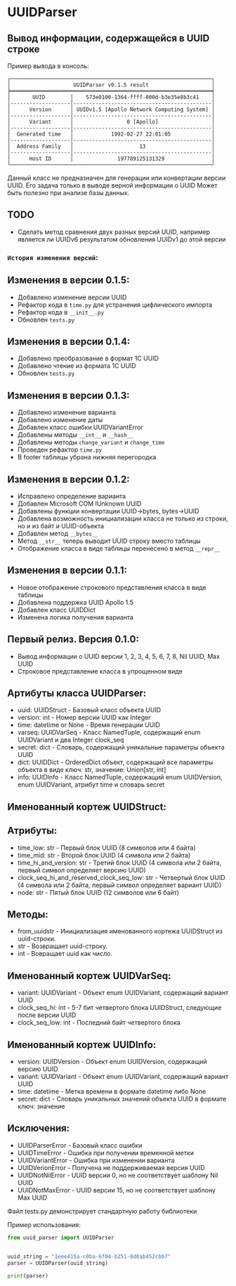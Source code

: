 # UUIDParser
## Вывод информации, содержащейся в UUID строке

Пример вывода в консоль:

```
┌────────────────────────────────────────────────────────────────┐
│                    UUIDParser v0.1.5 result                    │
╞════════════════════════════════════════════════════════════════╡
│       UUID        │    573e0100-1364-ffff-000d-b3e35e8b3c41    │
│-------------------│--------------------------------------------│
│      Version      │ UUIDv1.5 [Apollo Network Computing System] │
│-------------------│--------------------------------------------│
│      Variant      │                 0 [Apollo]                 │
│-------------------│--------------------------------------------│
│  Generated time   │            1992-02-27 22:01:05             │
│-------------------│--------------------------------------------│
│  Address Family   │                     13                     │
│-------------------│--------------------------------------------│
│      Host ID      │              197789125131329               │
└────────────────────────────────────────────────────────────────┘
```

Данный класс не предназначен для генерации или конвертации версии UUID. Его задача только в выводе верной информации о UUID
Может быть полезно при анализе базы данных.

TODO
----
- Сделать метод сравнения двух разных версий UUID, например является ли UUIDv6 результатом обновления UUIDv1 до этой версии

### `История изменения версий`:

Изменения в версии 0.1.5:
-------------------------
- Добавлено изменение версии UUID
- Рефактор кода в `time.py` для устранения цифлического импорта
- Рефактор кода в `__init__.py`
- Обновлен `tests.py`

Изменения в версии 0.1.4:
-------------------------
- Добавлено преобразование в формат 1С UUID
- Добавлено чтение из формата 1С UUID
- Обновлен `tests.py`

Изменения в версии 0.1.3:
-------------------------
- Добавлено изменение варианта
- Добавлено изменение даты
- Добавлен класс ошибки UUIDVariantError
- Добавлены методы `__int__` и `__hash__`
- Добавлены методы `change_variant` и `change_time`
- Проведен рефактор `time.py`
- В footer таблицы убрана нижняя перегородка

Изменения в версии 0.1.2:
-------------------------
- Исправлено определение варианта
- Добавлен Microsoft COM IUnknown UUID
- Добавлены функции конвертации UUID->bytes, bytes->UUID
- Добавлена возможность инициализации класса не только из строки, но и из байт и UUID-объекта
- Добавлен метод `__bytes__`
- Метод `__str__` теперь выводит UUID строку вместо таблицы
- Отображение класса в виде таблицы перенесено в метод `__repr__`

Изменения в версии 0.1.1:
-------------------------
- Новое отображение строкового представления класса в виде таблицы
- Добавлена поддержка UUID Apollo 1.5
- Добавлен класс UUIDDict
- Изменена логика получения варианта

Первый релиз. Версия 0.1.0:
---------------------------
- Вывод информации о UUID версии 1, 2, 3, 4, 5, 6, 7, 8, Nil UUID, Max UUID
- Строковое представление класса в упрощенном виде

Артибуты класса UUIDParser:
---------------------------
- uuid: UUIDStruct       - Базовый класс объекта UUID
- version: int           - Номер версии UUID как Integer
- time: datetime or None - Время генерации UUID
- varseq: UUIDVarSeq     - Класс NamedTuple, содержащий enum UUIDVariant и два Integer clock_seq
- secret: dict           - Словарь, содержащий уникальные параметры объекта UUID
- dict: UUIDDict         - OrderedDict объект, содержащий все параметры объекта в виде ключ: str, значение: Union[str, int]
- info: UUIDInfo         - Класс NamedTuple, содержащий enum UUIDVersion, enum UUIDVariant, атрибут time и словарь secret

Именованный кортеж UUIDStruct:
------------------------------
Атрибуты:
---------
- time_low: str                                - Первый блок UUID (8 символов или 4 байта)
- time_mid: str                                - Второй блок UUID (4 символа или 2 байта)
- time_hi_and_version: str                     - Третий блок UUID (4 символа или 2 байта, первый символ определяет версию UUID)
- clock_seq_hi_and_reserved_clock_seq_low: str - Четвертый блок UUID (4 символа или 2 байта, первый символ определяет вариант UUID)
- node: str                                    - Пятый блок UUID (12 символов или 6 байт)

Методы:
-------
- from_uuidstr - Инициализация именованного кортежа UUIDStruct из uuid-строки.
- str          - Возвращает uuid-строку.
- int          - Вовращает uuid как число.

Именованный кортеж UUIDVarSeq:
------------------------------
- variant: UUIDVariant - Объект enum UUIDVariant, содержащий вариант UUID
- clock_seq_hi: int    - 5-7 бит четвертого блока UUIDStruct, следующие после версии UUID
- clock_seq_low: int   - Последний байт четвертого блока

Именованный кортеж UUIDInfo:
----------------------------
- version: UUIDVersion - Объект enum UUIDVersion, содержащий версию UUID
- variant: UUIDVariant - Объект enum UUIDVariant, содержащий вариант UUID
- time: datetime       - Метка времени в формате datetime либо None
- secret: dict         - Словарь уникальных значений объекта UUID в формате ключ: значение

Исключения:
-----------
- UUIDParserError  - Базовый класс ошибки
- UUIDTimeError    - Ошибка при получении временной метки
- UUIDVariantError - Ошибка при изменении варианта
- UUIDVerionError  - Получена не поддерживаемая версия UUID
- UUIDNotNilError  - UUID версии 0, но не соответствует шаблону Nil UUID
- UUIDNotMaxError  - UUID версии 15, но не соответствует шаблону Max UUID

Файл tests.py демонстрирует стандартную работу библиотеки

Пример использования:

```python
from uuid_parser import UUIDParser


uuid_string = "1eee415a-c0ba-6f04-b251-8d0ab452cbb7"
parser = UUIDParser(uuid_string)

print(parser)
```
